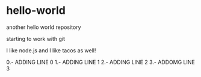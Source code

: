 # hello-world
another hello world repository

starting to work with git


I like node.js and  I like tacos as well! 


0.- ADDING LINE 0
1.- ADDING LINE 1
2.- ADDING LINE 2
3.- ADDOMG LINE 3


